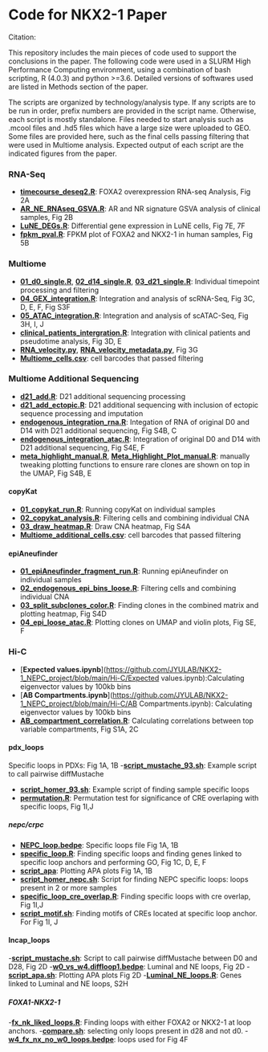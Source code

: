 # Code for NKX2-1 Paper
Citation:

This repository includes the main pieces of code used to support the conclusions in the paper. The following code were used in a SLURM High Performance Computing environment, using a combination of bash scripting, R (4.0.3) and python >=3.6. Detailed versions of softwares used are listed in Methods section of the paper.

The scripts are organized by technology/analysis type. If any scripts are to be run in order, prefix numbers are provided in the script name. Otherwise, each script is mostly standalone. Files needed to start analysis such as .mcool files and .hd5 files which have a large size were uploaded to GEO. Some files are provided here, such as the final cells passing filtering that were used in Multiome analysis. Expected output of each script are the indicated figures from the paper.
 
### RNA-Seq

- [**timecourse_deseq2.R**](https://github.com/JYULAB/NKX2-1_NEPC_project/blob/main/RNA-seq/timecourse_deseq2.R): FOXA2 overexpression RNA-seq Analysis, Fig 2A
- [**AR_NE_RNAseq_GSVA.R**](https://github.com/JYULAB/NKX2-1_NEPC_project/blob/main/RNA-seq/AR_NE_RNAseq_GSVA.R): AR and NR signature GSVA analysis of clinical samples, Fig 2B
- [**LuNE_DEGs.R**](https://github.com/JYULAB/NKX2-1_NEPC_project/blob/main/RNA-seq/LuNE_DEGs.R): Differential gene expression in LuNE cells, Fig 7E, 7F
- [**fpkm_pval.R**](https://github.com/JYULAB/NKX2-1_NEPC_project/blob/main/RNA-seq/fpkm_pval.R): FPKM plot of FOXA2 and NKX2-1 in human samples, Fig 5B

### Multiome

- [**01_d0_single.R**](https://github.com/JYULAB/NKX2-1_NEPC_project/blob/main/Multiome/01_d0_single.R),  [**02_d14_single.R**](https://github.com/JYULAB/NKX2-1_NEPC_project/blob/main/Multiome/02_d14_single.R),  [**03_d21_single.R**](https://github.com/JYULAB/NKX2-1_NEPC_project/blob/main/Multiome/03_d21_single.R): Individual timepoint processing and filtering
- [**04_GEX_integration.R**](https://github.com/JYULAB/NKX2-1_NEPC_project/blob/main/Multiome/04_GEX_integration.R): Integration and analysis of scRNA-Seq, Fig 3C, D, E, F, Fig S3F 
- [**05_ATAC_integration.R**](https://github.com/JYULAB/NKX2-1_NEPC_project/blob/main/Multiome/05_ATAC_integration.R): Integration and analysis of scATAC-Seq, Fig 3H, I, J
- [**clinical_patients_intergration.R**](https://github.com/JYULAB/NKX2-1_NEPC_project/blob/main/Multiome/clinical_patients_intergration.R): Integration with clinical patients and pseudotime analysis, Fig 3D, E
- [**RNA_velocity.py**](https://github.com/JYULAB/NKX2-1_NEPC_project/blob/main/Multiome/RNA_velocity.py), [**RNA_velocity_metadata.py**](https://github.com/JYULAB/NKX2-1_NEPC_project/blob/main/Multiome/RNA_velocity_metadata.py), Fig 3G
- [**Multiome_cells.csv**](https://github.com/JYULAB/NKX2-1_NEPC_project/blob/main/Multiome/Multiome_cells.csv): cell barcodes that passed filtering

### Multiome Additional Sequencing

- [**d21_add.R**](https://github.com/JYULAB/NKX2-1_NEPC_project/blob/main/Multiome_additional/): D21 additional sequencing processing
- [**d21_add_ectopic.R**](https://github.com/JYULAB/NKX2-1_NEPC_project/blob/main/Multiome_additional/): D21 additional sequencing with inclusion of ectopic sequence processing and imputation
- [**endogenous_integration_rna.R**](https://github.com/JYULAB/NKX2-1_NEPC_project/blob/main/Multiome_additional/endogenous_integration_rna.R): Integation of RNA of original D0 and D14 with D21 additional sequencing, Fig S4B, C
- [**endogenous_integration_atac.R**](https://github.com/JYULAB/NKX2-1_NEPC_project/blob/main/Multiome_additional/endogenous_integration_atac.R): Integration of original D0 and D14 with D21 additional sequencing, Fig S4E, F
- [**meta_highlight_manual.R**](https://github.com/JYULAB/NKX2-1_NEPC_project/blob/main/Multiome_additional/meta_highlight_manual.R), [**Meta_Highlight_Plot_manual.R**](https://github.com/JYULAB/NKX2-1_NEPC_project/blob/main/Multiome_additional/Meta_Highlight_Plot_manual.R): manually tweaking plotting functions to ensure rare clones are shown on top in the UMAP, Fig S4B, E

#### copyKat
- [**01_copykat_run.R**](https://github.com/JYULAB/NKX2-1_NEPC_project/blob/main/Multiome_additional/01_copykat_run.R): Running copyKat on individual samples
- [**02_copykat_analysis.R**](https://github.com/JYULAB/NKX2-1_NEPC_project/blob/main/Multiome_additional/02_copykat_analysis.R): Filtering cells and combining individual CNA 
- [**03_draw_heatmap.R**](https://github.com/JYULAB/NKX2-1_NEPC_project/blob/main/Multiome_additional/03_draw_heatmap.R): Draw CNA heatmap, Fig S4A
- [**Multiome_additional_cells.csv**](https://github.com/JYULAB/NKX2-1_NEPC_project/blob/main/Multiome_additional/Multiome_additional_cells.csv): cell barcodes that passed filtering

#### epiAneufinder
- [**01_epiAneufinder_fragment_run.R**](https://github.com/JYULAB/NKX2-1_NEPC_project/blob/main/Multiome_additional/01_epiAneufinder_fragment_run.R): Running epiAneufinder on individual samples
- [**02_endogenous_epi_bins_loose.R**](https://github.com/JYULAB/NKX2-1_NEPC_project/blob/main/Multiome_additional/02_endogenous_epi_bins_loose.R): Filtering cells and combining individual CNA 
- [**03_split_subclones_color.R**](https://github.com/JYULAB/NKX2-1_NEPC_project/blob/main/Multiome_additional/03_split_subclones_color.R): Finding clones in the combined matrix and plotting heatmap, Fig S4D
- [**04_epi_loose_atac.R**](https://github.com/JYULAB/NKX2-1_NEPC_project/blob/main/Multiome_additional/04_epi_loose_atac.R): Plotting clones on UMAP and violin plots, Fig SE, F

### Hi-C

- [**Expected values.ipynb**](https://github.com/JYULAB/NKX2-1_NEPC_project/blob/main/Hi-C/Expected values.ipynb):Calculating eigenvector values by 100kb bins 
- [**AB Compartments.ipynb**](https://github.com/JYULAB/NKX2-1_NEPC_project/blob/main/Hi-C/AB Compartments.ipynb): Calculating eigenvector values by 100kb bins
- [**AB_compartment_correlation.R**](https://github.com/JYULAB/NKX2-1_NEPC_project/blob/main/Hi-C/AB_compartment_correlation.R): Calculating correlations between top variable compartments, Fig S1A, 2C

#### pdx_loops
Specific loops in PDXs: Fig 1A, 1B
-[**script_mustache_93.sh**](https://github.com/JYULAB/NKX2-1_NEPC_project/blob/main/Hi-C/pdx_loops/script_mustache_93.sh): Example script to call pairwise diffMustache
- [**script_homer_93.sh**](https://github.com/JYULAB/NKX2-1_NEPC_project/blob/main/Hi-C/pdx_loops/pdx_specific_loops/script_homer_93.sh): Example script of finding sample specific loops
- [**permutation.R**](https://github.com/JYULAB/NKX2-1_NEPC_project/blob/main/Hi-C/pdx_loops/pdx_specific_loops/permutation.R): Permutation test for significance of CRE overlaping with specific loops, Fig 1I,J

##### nepc/crpc
- [**NEPC_loop.bedpe**](https://github.com/JYULAB/NKX2-1_NEPC_project/blob/main/Hi-C/pdx_loops/pdx_specific_loops/nepc/NEPC_loop.bedpe): Specific loops file Fig 1A, 1B
- [**specific_loop.R**](https://github.com/JYULAB/NKX2-1_NEPC_project/blob/main/Hi-C/pdx_loops/pdx_specific_loops/nepc/): Finding specific loops and finding genes linked to specific loop anchors and performing GO, Fig 1C, D, E, F
- [**script_apa**](https://github.com/JYULAB/NKX2-1_NEPC_project/blob/main/Hi-C/pdx_loops/pdx_specific_loops/nepc/): Plotting APA plots Fig 1A, 1B
- [**script_homer_nepc.sh**](https://github.com/JYULAB/NKX2-1_NEPC_project/blob/main/Hi-C/pdx_loops/pdx_specific_loops/nepc/script_homer_nepc.sh): Script for finding NEPC specific loops: loops present in 2 or more samples
- [**specific_loop_cre_overlap.R**](https://github.com/JYULAB/NKX2-1_NEPC_project/blob/main/Hi-C/pdx_loops/pdx_specific_loops/nepc/): Finding specific loops with cre overlap, Fig 1I,J
- [**script_motif.sh**](https://github.com/JYULAB/NKX2-1_NEPC_project/blob/main/Hi-C/pdx_loops/pdx_specific_loops/nepc/script_motif.sh): Finding motifs of CREs located at specific loop anchor. For Fig 1I, J

#### lncap_loops
-[**script_mustache.sh**](https://github.com/JYULAB/NKX2-1_NEPC_project/blob/main/Hi-C/lncap_loops/script_mustache.sh): Script to call pairwise diffMustache between D0 and D28, Fig 2D
-[**w0_vs_w4.diffloop1.bedpe**](https://github.com/JYULAB/NKX2-1_NEPC_project/blob/main/Hi-C/lncap_loops/w0_vs_w4.diffloop1.bedpe): Luminal and NE loops, Fig 2D 
-[**script_apa.sh**](https://github.com/JYULAB/NKX2-1_NEPC_project/blob/main/Hi-C/lncap_loops/script_apa.sh): Plotting APA plots Fig 2D
-[**Luminal_NE_loops.R**](https://github.com/JYULAB/NKX2-1_NEPC_project/blob/main/Hi-C/lncap_loops/Luminal_NE_loops.R): Genes linked to Luminal and NE loops, S2H

##### FOXA1-NKX2-1
-[**fx_nk_liked_loops.R**](https://github.com/JYULAB/NKX2-1_NEPC_project/blob/main/Hi-C/lncap_loops/FOXA1-NKX2-1/fx_nk_liked_loops.R): Finding loops with either FOXA2 or NKX2-1 at loop anchors.
-[**compare.sh**](https://github.com/JYULAB/NKX2-1_NEPC_project/blob/main/Hi-C/lncap_loops/FOXA1-NKX2-1/compare.sh): selecting only loops present in d28 and not d0.
-[**w4_fx_nx_no_w0_loops.bedpe**](https://github.com/JYULAB/NKX2-1_NEPC_project/blob/main/Hi-C/lncap_loops/FOXA1-NKX2-1/w4_fx_nx_no_w0_loops.bedpe): loops used for Fig 4F




